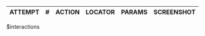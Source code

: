 | ATTEMPT | # | ACTION | LOCATOR | PARAMS | SCREENSHOT |
|---------|---|--------|---------|--------|------------|
$interactions
